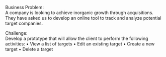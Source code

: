 Business Problem:<br>
A company is looking to achieve inorganic growth through acquisitions. They have asked us to develop
an online tool to track and analyze potential target companies.

Challenge:<br>
Develop a prototype that will allow the client to perform the following activities:
• View a list of targets
• Edit an existing target
• Create a new target
• Delete a target
